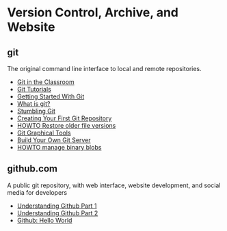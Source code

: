 # Version Control, Archive, and Website
## git
The original command line interface to local and remote repositories.

* [Git in the Classroom](https://opensource.com/education/16/1/git-education-classroom)
* [Git Tutorials](http://sixrevisions.com/resources/git-tutorials-beginners/)
* [Getting Started With Git](https://git-scm.com/book/en/v1/Getting-Started)
* [What is git?](https://opensource.com/resources/what-is-git)
* [Stumbling Git](https://opensource.com/life/16/7/stumbling-git)
* [Creating Your First Git Repository](https://opensource.com/life/16/7/creating-your-first-git-repository)
* [HOWTO Restore older file versions](https://opensource.com/life/16/7/how-restore-older-file-versions-git)
* [Git Graphical Tools](https://opensource.com/life/16/8/graphical-tools-git)
* [Build Your Own Git Server](https://opensource.com/life/16/8/how-construct-your-own-git-server-part-6)
* [HOWTO manage binary blobs](https://opensource.com/life/16/8/how-manage-binary-blobs-git-part-7)

## github.com
A public git repository, with web interface, website development, and social media for developers
* [Understanding Github Part 1](http://readwrite.com/2013/09/30/understanding-github-a-journey-for-beginners-part-1/)
* [Understanding Github Part 2](http://readwrite.com/2013/10/02/github-for-beginners-part-2/)
* [Github: Hello World](https://guides.github.com/activities/hello-world/)
